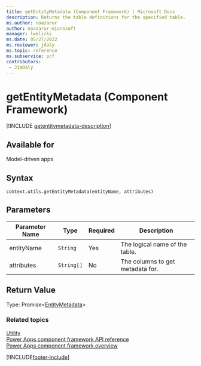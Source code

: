 ```yaml
---
title: getEntityMetadata (Component Framework) | Microsoft Docs
description: Returns the table definitions for the specified table.
ms.author: noazarur
author: noazarur-microsoft
manager: lwelicki
ms.date: 05/27/2022
ms.reviewer: jdaly
ms.topic: reference
ms.subservice: pcf
contributors:
 - JimDaly
---
```


# getEntityMetadata (Component Framework)

[!INCLUDE [getentitymetadata-description](includes/getentitymetadata-description.md)]

## Available for 

Model-driven apps

## Syntax

`context.utils.getEntityMetadata(entityName, attributes)`

## Parameters

| Parameter Name|Type|Required|Description|
| ------------- |----|--------|-----------|
|entityName|`String`|Yes|The logical name of the table.|
|attributes|`String[]`|No|The columns to get metadata for.|

## Return Value

Type: Promise<[EntityMetadata](../entitymetadata.md)>


### Related topics

[Utility](../utility.md)<br/>
[Power Apps component framework API reference](../../reference/index.md)<br/>
[Power Apps component framework overview](../../overview.md)

[!INCLUDE[footer-include](../../../../includes/footer-banner.md)]